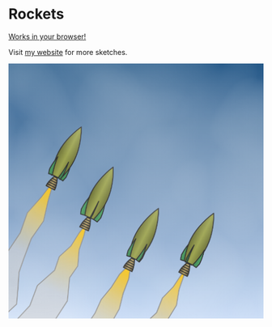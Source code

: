 # Rockets
[Works in your browser!](https://jobtalle.com/SketchRockets/)

Visit [my website](https://jobtalle.com/sketches.html) for more sketches.

![alt text](preview.png "Rockets")